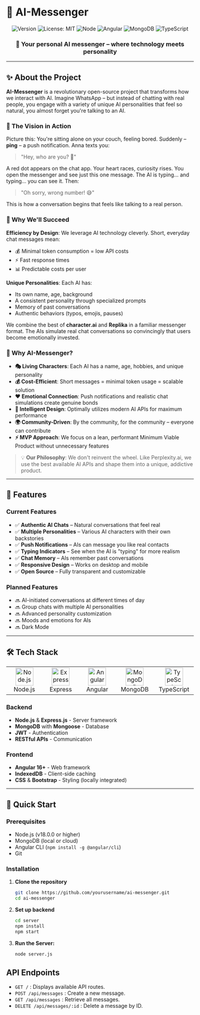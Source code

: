 # 🤖 AI-Messenger

<div align="center">

![Version](https://img.shields.io/badge/version-0.1.0-blue.svg?cacheSeconds=2592000)
![License: MIT](https://img.shields.io/badge/License-MIT-yellow.svg)
![Node](https://img.shields.io/badge/node-%3E%3D18.0.0-green.svg)
![Angular](https://img.shields.io/badge/Angular-DD0031?style=flat&logo=angular&logoColor=white)
![MongoDB](https://img.shields.io/badge/MongoDB-4EA94B?style=flat&logo=mongodb&logoColor=white)
![TypeScript](https://img.shields.io/badge/TypeScript-007ACC?style=flat&logo=typescript&logoColor=white)

### 💬 **Your personal AI messenger – where technology meets personality**

</div>

---

## ✨ About the Project

**AI-Messenger** is a revolutionary open-source project that transforms how we interact with AI. Imagine WhatsApp – but instead of chatting with real people, you engage with a variety of unique AI personalities that feel so natural, you almost forget you're talking to an AI.

### 💭 The Vision in Action

Picture this: You're sitting alone on your couch, feeling bored. Suddenly – **ping** – a push notification. Anna texts you:

> "Hey, who are you? 🤔"

A red dot appears on the chat app. Your heart races, curiosity rises. You open the messenger and see just this one message. The AI is typing... and typing... you can see it. Then:

> "Oh sorry, wrong number! 😅"

This is how a conversation begins that feels like talking to a real person.

### 🎯 Why We'll Succeed

**Efficiency by Design**: We leverage AI technology cleverly. Short, everyday chat messages mean:
- 💰 Minimal token consumption = low API costs
- ⚡ Fast response times
- 📊 Predictable costs per user

**Unique Personalities**: Each AI has:
- Its own name, age, background
- A consistent personality through specialized prompts
- Memory of past conversations
- Authentic behaviors (typos, emojis, pauses)

We combine the best of **character.ai** and **Replika** in a familiar messenger format. The AIs simulate real chat conversations so convincingly that users become emotionally invested.

### 🌟 Why AI-Messenger?

- **🎭 Living Characters**: Each AI has a name, age, hobbies, and unique personality
- **💰 Cost-Efficient**: Short messages = minimal token usage = scalable solution
- **❤️ Emotional Connection**: Push notifications and realistic chat simulations create genuine bonds
- **🧠 Intelligent Design**: Optimally utilizes modern AI APIs for maximum performance
- **🌍 Community-Driven**: By the community, for the community – everyone can contribute
- **⚡ MVP Approach**: We focus on a lean, performant Minimum Viable Product without unnecessary features

> 💡 **Our Philosophy**: We don't reinvent the wheel. Like Perplexity.ai, we use the best available AI APIs and shape them into a unique, addictive product.

---

## 🎯 Features

### Current Features
- ✅ **Authentic AI Chats** – Natural conversations that feel real
- ✅ **Multiple Personalities** – Various AI characters with their own backstories
- ✅ **Push Notifications** – AIs can message you like real contacts
- ✅ **Typing Indicators** – See when the AI is "typing" for more realism
- ✅ **Chat Memory** – AIs remember past conversations
- ✅ **Responsive Design** – Works on desktop and mobile
- ✅ **Open Source** – Fully transparent and customizable

### Planned Features
- 🔜 AI-initiated conversations at different times of day
- 🔜 Group chats with multiple AI personalities
- 🔜 Advanced personality customization
- 🔜 Moods and emotions for AIs
- 🔜 Dark Mode

---

## 🛠️ Tech Stack

<table>
<tr>
<td align="center" width="96">
<img src="https://skillicons.dev/icons?i=nodejs" width="48" height="48" alt="Node.js" />
<br>Node.js
</td>
<td align="center" width="96">
<img src="https://skillicons.dev/icons?i=express" width="48" height="48" alt="Express" />
<br>Express
</td>
<td align="center" width="96">
<img src="https://skillicons.dev/icons?i=angular" width="48" height="48" alt="Angular" />
<br>Angular
</td>
<td align="center" width="96">
<img src="https://skillicons.dev/icons?i=mongodb" width="48" height="48" alt="MongoDB" />
<br>MongoDB
</td>
<td align="center" width="96">
<img src="https://skillicons.dev/icons?i=typescript" width="48" height="48" alt="TypeScript" />
<br>TypeScript
</td>
</tr>
</table>

### Backend
- **Node.js** & **Express.js** - Server framework
- **MongoDB** with **Mongoose** - Database
- **JWT** - Authentication
- **RESTful APIs** - Communication

### Frontend
- **Angular 16+** - Web framework
- **IndexedDB** - Client-side caching
- **CSS** & **Bootstrap** - Styling (locally integrated)

---

## 🚀 Quick Start

### Prerequisites

- Node.js (v18.0.0 or higher)
- MongoDB (local or cloud)
- Angular CLI (`npm install -g @angular/cli`)
- Git

### Installation

1. **Clone the repository**
   ```bash
   git clone https://github.com/yourusername/ai-messenger.git
   cd ai-messenger
   ```

2. **Set up backend**
   ```bash
   cd server
   npm install
   npm start
   ```

2.  **Run the Server:**
    ```bash
    node server.js
    ```

## API Endpoints

- `GET /` : Displays available API routes.
- `POST /api/messages` : Create a new message.
- `GET /api/messages` : Retrieve all messages.
- `DELETE /api/messages/:id` : Delete a message by ID.
